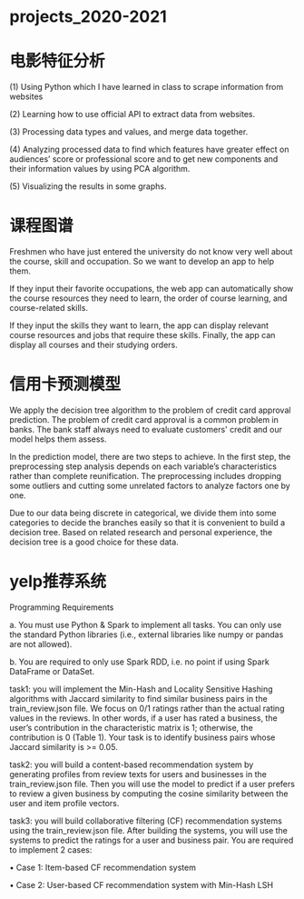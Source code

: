 # projects_2020-2021

# 电影特征分析
(1) Using Python which I have learned in class to scrape information from websites

(2) Learning how to use official API to extract data from websites.

(3) Processing data types and values, and merge data together.

(4) Analyzing processed data to find which features have greater effect on audiences’ score or professional score
and to get new components and their information values by using PCA algorithm.

(5) Visualizing the results in some graphs.

# 课程图谱
Freshmen who have just entered the university do not know very well about the course, skill and occupation. So we want to develop an app to help them.

If they input their favorite occupations, the web app can automatically show the course resources they need to learn, the order of course learning, and course-related skills. 

If they input the skills they want to learn, the app can display relevant course resources and jobs that require these skills. Finally, the app can display all courses and their studying orders.

# 信用卡预测模型
We apply the decision tree algorithm to the problem of credit card approval prediction. The problem of credit card approval is a common problem in banks. The bank staff always need to evaluate customers' credit and our model helps them assess. 

In the prediction model, there are two steps to achieve. In the first step, the preprocessing step analysis depends on each variable’s characteristics rather than complete reunification. The preprocessing includes dropping some outliers and cutting some unrelated factors to analyze factors one by one.

Due to our data being discrete in categorical, we divide them into some categories to decide the branches easily so that it is convenient to build a decision tree. Based on related research and personal experience, the decision tree is a good choice for these data.

# yelp推荐系统
Programming Requirements

a. You must use Python & Spark to implement all tasks. You can only use the standard Python libraries (i.e., external libraries like numpy or pandas are not allowed).

b. You are required to only use Spark RDD, i.e. no point if using Spark DataFrame or DataSet.

task1: you will implement the Min-Hash and Locality Sensitive Hashing algorithms with Jaccard similarity to find similar business pairs in the train_review.json file. We focus on 0/1 ratings rather than the actual rating values in the reviews. In other words, if a user has rated a business, the user’s contribution in the characteristic matrix is 1; otherwise, the contribution is 0 (Table 1). Your task is to identify business pairs whose Jaccard similarity is >= 0.05.

task2: you will build a content-based recommendation system by generating profiles from review texts for users and businesses in the train_review.json file. Then you will use the model to predict if a user prefers to review a given business by computing the cosine similarity between the user and item profile vectors.

task3: you will build collaborative filtering (CF) recommendation systems using the train_review.json file. After building the systems, you will use the systems to predict the ratings for a user and business pair. You are required to implement 2 cases:

• Case 1: Item-based CF recommendation system

• Case 2: User-based CF recommendation system with Min-Hash LSH 
